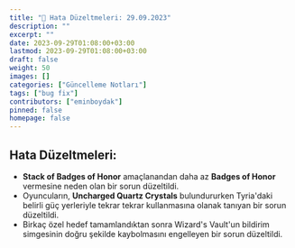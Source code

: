 ```yaml
---
title: "🐞 Hata Düzeltmeleri: 29.09.2023"
description: ""
excerpt: ""
date: 2023-09-29T01:08:00+03:00
lastmod: 2023-09-29T01:08:00+03:00
draft: false
weight: 50
images: []
categories: ["Güncelleme Notları"]
tags: ["bug fix"]
contributors: ["eminboydak"]
pinned: false
homepage: false
---
```


## Hata Düzeltmeleri:

- **Stack of Badges of Honor** amaçlanandan daha az **Badges of Honor** vermesine neden olan bir sorun düzeltildi.
- Oyuncuların, **Uncharged Quartz Crystals** bulundururken Tyria'daki belirli güç yerleriyle tekrar tekrar kullanmasına olanak tanıyan bir sorun düzeltildi.
- Birkaç özel hedef tamamlandıktan sonra Wizard's Vault'un bildirim simgesinin doğru şekilde kaybolmasını engelleyen bir sorun düzeltildi.

